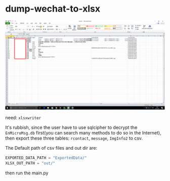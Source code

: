 # dump-wechat-to-xlsx

![Alt text](https://github.com/wusongchao/dump-wechat-to-xlsx/raw/master/xiaoguo.png)

need: `xlsxwriter`

It's rubbish, since the user have to use sqlcipher to decrypt the `EnMicroMsg.db` first(you can search many methods to do so in the Internet), then export these three tables: `rcontact`, `message`, `ImgInfo2` to csv.

The Default path of csv files and out dir are:
```python
EXPORTED_DATA_PATH = "ExportedData/"
XLSX_OUT_PATH = "out/"
```

then run the main.py
